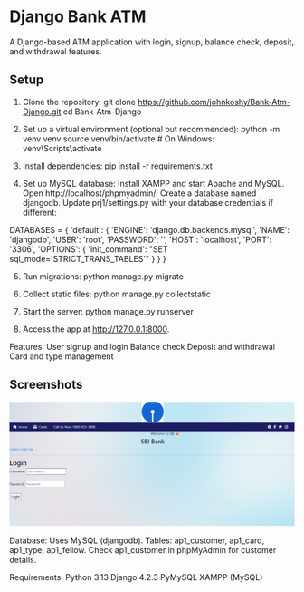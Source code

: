# Django Bank ATM

A Django-based ATM application with login, signup, balance check, deposit, and withdrawal features.

## Setup

1. Clone the repository:
git clone https://github.com/johnkoshy/Bank-Atm-Django.git
cd Bank-Atm-Django

2. Set up a virtual environment (optional but recommended):
python -m venv venv
source venv/bin/activate  # On Windows: venv\Scripts\activate

3. Install dependencies:
pip install -r requirements.txt

4. Set up MySQL database:
Install XAMPP and start Apache and MySQL.
Open http://localhost/phpmyadmin/.
Create a database named djangodb.
Update prj1/settings.py with your database credentials if different:

DATABASES = {
    'default': {
        'ENGINE': 'django.db.backends.mysql',
        'NAME': 'djangodb',
        'USER': 'root',
        'PASSWORD': '',
        'HOST': 'localhost',
        'PORT': '3306',
        'OPTIONS': {
            'init_command': "SET sql_mode='STRICT_TRANS_TABLES'"
        }
    }
}

5. Run migrations:
python manage.py migrate

6. Collect static files:
python manage.py collectstatic

7. Start the server:
python manage.py runserver

8. Access the app at http://127.0.0.1:8000.

Features:
User signup and login
Balance check
Deposit and withdrawal
Card and type management

## Screenshots
![Dashboard](screenshots/login-screenshot.png)

Database:
Uses MySQL (djangodb).
Tables: ap1_customer, ap1_card, ap1_type, ap1_fellow.
Check ap1_customer in phpMyAdmin for customer details.

Requirements:
Python 3.13
Django 4.2.3
PyMySQL
XAMPP (MySQL)
